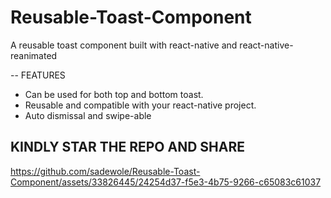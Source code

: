 # Reusable-Toast-Component
A reusable toast component built with react-native and react-native-reanimated

-- FEATURES
- Can be used for both top and bottom toast.
- Reusable and compatible with your react-native project.
- Auto dismissal and swipe-able


## KINDLY STAR THE REPO AND SHARE


https://github.com/sadewole/Reusable-Toast-Component/assets/33826445/24254d37-f5e3-4b75-9266-c65083c61037

